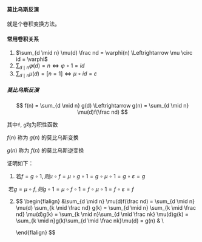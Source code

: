 #### 莫比乌斯反演

就是个卷积变换方法。



#### 常用卷积关系

1. $\sum_{d \mid n} \mu(d) \frac nd = \varphi(n) \Leftrightarrow \mu \circ id = \varphi$
2. $\sum_{d \mid n} \varphi(d) = n \Leftrightarrow \varphi \circ 1 = id$
3. $\sum_{d \mid n} \mu(d) = [n = 1] \Leftrightarrow \mu \circ id = \varepsilon$

##### 莫比乌斯反演

$$
f(n) = \sum_{d \mid n} g(d) \Leftrightarrow g(n) = \sum_{d \mid n} \mu(d)f(\frac nd)
$$

其中`f`, `g`均为积性函数

$f(n)$ 称为 $g(n)$ 的莫比乌斯变换

$g(n)$ 称为 $f(n)$ 的莫比乌斯逆变换

证明如下：

1. 若$f = g \circ 1, 则 \mu \circ f = \mu \circ g \circ 1 = g \circ \mu \circ 1 = g \circ \varepsilon = g$

​	若$g = \mu \circ f, 则 g \circ 1 = \mu \circ f \circ 1 = f \circ \mu \circ 1 = f \circ \varepsilon = f$

2. 
   $$
   \begin{flalign}
   &\sum_{d \mid n} \mu(d)f(\frac nd) = \sum_{d \mid n} \mu(d) \sum_{k \mid \frac nd} g(k) = \sum_{d \mid n} \sum_{k \mid \frac nd} \mu(d)g(k) = \sum_{k \mid n}\sum_{d \mid \frac nk} \mu(d)g(k) = \sum_{k \mid n}g(k)\sum_{d \mid \frac nk}\mu(d) = g(n) & \\
   
   \end{flalign}
   $$



